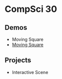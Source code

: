 # CompSci 30

## Demos
-  Moving Square
- [Moving Square](moving.square)
## Projects 
- Interactive Scene
